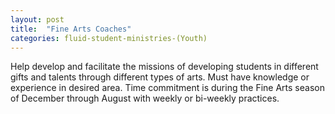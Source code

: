 ```yaml
---
layout: post
title:  "Fine Arts Coaches"
categories: fluid-student-ministries-(Youth)
---
```


Help develop and facilitate the missions of developing students in different gifts and talents through different types of arts. Must have knowledge or experience in desired area. Time commitment is during the Fine Arts season of December through August with weekly or bi-weekly practices.